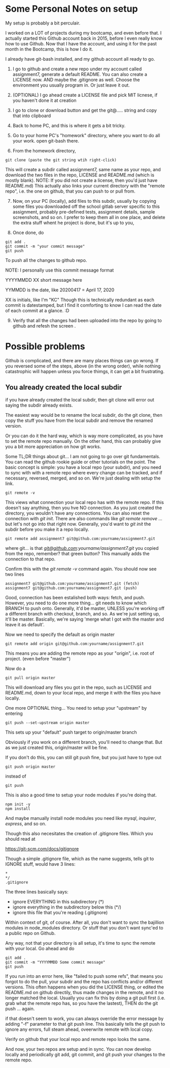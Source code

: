 # Some Personal Notes on setup

My setup is probably a bit perculair. 

I worked on a LOT of projects during my bootcamp, and even before that. I actually started this Github account back in 2015, before I even really know how to use Github. Now that I have the account, and using it for the past month in the Bootcamp, this is how I do it.

I already have git-bash installed, and my github account all ready to go. 

1) I go to github and create a new repo under my account called assignment7, generate a default README. You can also create a LICENSE now. AND maybe the .gitignore as well. Choose the environment you usually program in. Or just leave it out. 

2) (OPTIONAL) I go ahead create a LICENSE file and pick MIT licnese, if you haven't done it at creation

3) I go to clone or download button and get the git@..... string and copy that into clipboard 

4) Back to home PC, and this is where it gets a bit tricky. 

5) Go to your home PC's "homework" directory, where you want to do all your work. open git-bash there. 

6) From the homework directory, 

```
git clone (paste the git string wtih right-click)
```

This will create a subdir called assignment7, same name as your repo, and download the two files in the repo, LICENSE and README.md (which is mostly blank). NOTE: If you did not create a license, then you'd just have README.md)  This actually also links your current directory with the "remote repo", i.e. the one on github, that you can push to or pull from. 

7) Now, on your PC (locally), add files to this subdir, usually by copying some files you downloaded off the school gitlab server specific to this assignment, probably pre-defined tests, assignment details, sample screenshots, and so on. I prefer to keep them all in one place, and delete the extra stuff whent he project is done, but it's up to you, 

8) Once done, do

```
git add .
git commit -m "your commit message"
git push
```

To push all the changes to github repo. 

NOTE: I personally use this commit message format

YYYYMMDD XX  short message here

YYMMDD is the date, like 20200417 = April 17, 2020

XX is initials, like I'm "KC"    Though this is technically redundant as each commit is datestamped, but I find it comforting to know I can read the date of each commit at a glance. :D

9) Verify that all the changes had been uploaded into the repo by going to github and refesh the screen . 

# Possible problems

Github is complicated, and there are many places things can go wrong. If you reversed some of the steps, above (in the wrong order), while nothing catastrophic will happen unless you force thimgs, it can get a bit frustrating. 

## You already created the local subdir

if you have already created the local subdir, then git clone will error out saying the subdir already exists. 

The easiest way would be to rename the local subdir, do the git clone, then copy the stuff you have from the local subdir and remove the renamed version. 

Or you can do it the hard way, which is way more complicated, as you have to set the remote repo manually. On the other hand, this can probably give you a bit more appreciation on how git works. 

Some TL;DR things about git... I am not going to go over git fundamentals. You can read the github rookie guide or other tutorials on the point. The basic concept is simple: you have a local repo (your subdir), and you need to sync with with a remote repo where every change can be tracked, and if necessary, reversed, merged, and so on. We're just dealing with setup the link. 

```
git remote -v
```

This views what connection your local repo has with the remote repo. If this doesn't say anything, then you hve NO connection. As you just created the directory, you wouldn't have any connections. You can also reset the connection with *git init*. There are also commands like *git remote remove ...* but let's not go into that right now. Generally, you'd want to *git init* the subdir before you make it a repo locally. 

```
git remote add assignment7 git@github.com:yourname/assignment7.git
```

where git... is that *git@github.com:yourname/assignment7.git* you copied from the repo, remember? that green button? This manually adds the connection to that repo. 

Confirm this with the *git remote -v* command again. You should now see two lines

```
assignment7 git@github.com:yourname/assignment7.git (fetch)
assignment7 git@github.com:yourname/assignment7.git (push)
```

Good, connection has been estalished both ways: fetch, and push. However, you need to do one more thing... git needs to know which BRANCH to push onto. Generally, it'd be master, UNLESS you're working off a different branch with checkout, branch, and so. As we're just setting up, it'll be master. Basically, we're saying 'merge what I got with the master and leave it as default'. 

Now we need to specify the default as origin master

```
git remote add origin git@github.com:yourname/assignment7.git
```

This means you are adding the remote repo as your "origin", i.e. root of project. (even before "master") 

Now do a 

```
git pull origin master
```

This will download any files you got in the repo, such as LICENSE and README.md, down to your local repo, and merge it with the files you have locally. 

One more OPTIONAL thing... You need to setup your "upstream" by entering

```
git push --set-upstream origin master
```

This sets up your "default" push target to origin/master branch

Obviously if you work on a different branch, you'll need to change that. But as we just created this, origin/master will be fine. 

If you don't do this, you can still git push fine, but you just have to type out

```
git push origin master
```

instead of 

```
git push
```

This is also a good time to setup your node modules if you're doing that. 

```
npm init -y
npm install
```
And maybe manually install node modules you need like _mysql_, _inquirer_, _express_, and so on. 

Though this also necesitates the creation of .gitignore files. Which you should read at

https://git-scm.com/docs/gitignore

Though a simple .gitignore file, which as the name suggests, tells git to IGNORE stuff, would have 3 lines:

```
*
*/
.gitignore
```

The three lines basically says:
* ignore EVERYTHING in this subdirectory  (*)
* ignore everything in the subdirectory below this (*/)
* ignore this file that you're reading (.gitignore)

Within context of git, of course. After all, you don't want to sync the bajillion modules in node_modules directory. Or stuff that you don't want sync'ed to a public repo on Github. 

Any way, not that your directory is all setup, it's time to sync the remote with your local. Go ahead and do
```
git add .
git commit -m "YYYYMMDD Some commit message" 
git push
```

If you run into an error here, like "failed to push some refs", that means you forgot to do the pull, your subdir and the repo has conflicts and/or different versions. This often happens when you did the LICENSE thing, or edited the README.md on github directily, thus made changes in the remote, and it no longer matched the local. Usually you can fix this by doing a git pull first (i.e. grab what the remote repo has, so you have the lastest), THEN do the git push ... again.  

if that doesn't seem to work, you can always override the error message by adding "-f" parameter to that git push line. This basically tells the git push to ignore any errors, full steam ahead, oveerwrite remote with local copy. 

Verify on github that your local repo and remote repo looks the same. 

And now, your two repos are setup and in sync. You can now develop locally and periodically git add, git commit, and git push your changes to the remote repo. 
